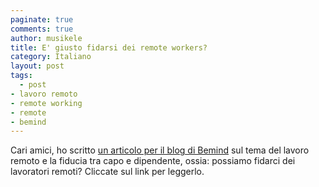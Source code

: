 ```yaml
---
paginate: true
comments: true
author: musikele
title: E' giusto fidarsi dei remote workers?
category: Italiano
layout: post
tags:
  - post
- lavoro remoto
- remote working
- remote
- bemind
---
```



Cari amici, ho scritto [un articolo per il blog di Bemind](https://medium.com/bemind-me/e-giusto-fidarsi-dei-remote-workers-987ecc2d65be) sul tema del lavoro remoto e la fiducia tra capo e dipendente, ossia: possiamo fidarci dei lavoratori remoti? Cliccate sul link per leggerlo.